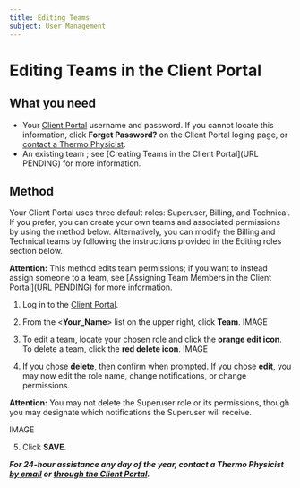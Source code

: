 ```yaml
---
title: Editing Teams
subject: User Management
---
```


# Editing Teams in the Client Portal

## What you need
* Your [Client Portal](https://www.thermo.io/login/) username and password. If you cannot locate this information, click **Forget Password?** on the Client Portal loging page, or [contact a Thermo Physicist](mailto:physicists@thermo.io).
* An existing team ; see [Creating Teams in the Client Portal](URL PENDING) for more information.

## Method
Your Client Portal uses three default roles: Superuser, Billing, and Technical. If you prefer, you can create your own teams and associated permissions by using the method below. Alternatively, you can modify the Billing and Technical teams by following the instructions provided in the Editing roles section below. 

**Attention:** This method edits team permissions; if you want to instead assign someone to a team, see [Assigning Team Members in the Client Portal](URL PENDING) for more information.

1. Log in to the [Client Portal](https://www.thermo.io/login/).
2. From the <**Your_Name**> list on the upper right, click **Team**.
   IMAGE

3. To edit a team, locate your chosen role and click the **orange edit icon**. To delete a team, click the **red delete icon**. 
   IMAGE

4. If you chose **delete**, then confirm when prompted. If you chose **edit**, you may now edit the role name, change notifications, or change permissions.

**Attention:** You may not delete the Superuser role or its permissions, though you may designate which notifications the Superuser will receive.

   IMAGE
   
5. Click **SAVE**.
   

**_For 24-hour assistance any day of the year, contact a Thermo Physicist [by email](mailto:physicists@thermo.io) or [through the Client Portal](https://www.thermo.io/login/)._**
